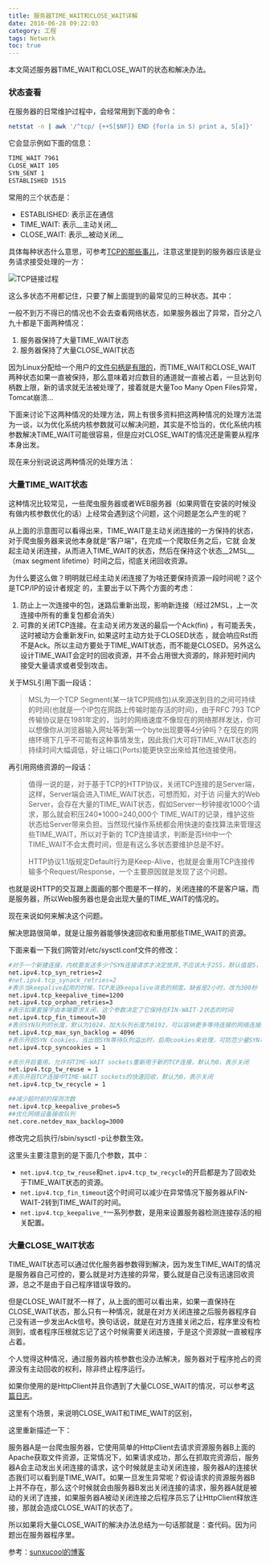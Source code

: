 ```yaml
---
title: 服务器TIME_WAIT和CLOSE_WAIT详解
date: 2016-06-28 09:22:03
category: 工程
tags: Network
toc: true
---
```


本文简述服务器TIME_WAIT和CLOSE_WAIT的状态和解决办法。

### 状态查看

在服务器的日常维护过程中，会经常用到下面的命令：

```bash
netstat -n | awk '/^tcp/ {++S[$NF]} END {for(a in S) print a, S[a]}'
```

它会显示例如下面的信息：

```bash
TIME_WAIT 7961
CLOSE_WAIT 105
SYN_SENT 1
ESTABLISHED 1515
```

常用的三个状态是：

* ESTABLISHED: 表示正在通信
* TIME_WAIT: 表示__主动关闭__
* CLOSE_WAIT: 表示__被动关闭__
 
具体每种状态什么意思，可参考[TCP的那些事儿](/2016/04/28/about-tcp/)，注意这里提到的服务器应该是业务请求接受处理的一方：

![TCP链接过程](/images/tcp_open_close.jpg "TCP-Open-Close")

这么多状态不用都记住，只要了解上面提到的最常见的三种状态。其中：

一般不到万不得已的情况也不会去查看网络状态，如果服务器出了异常，百分之八九十都是下面两种情况：

1. 服务器保持了大量TIME_WAIT状态
2. 服务器保持了大量CLOSE_WAIT状态

因为Linux分配给一个用户的[文件句柄是有限的](http://blog.csdn.net/shootyou/article/details/6579139)，而TIME_WAIT和CLOSE_WAIT两种状态如果一直被保持，那么意味着对应数目的通道就一直被占着，一旦达到句柄数上限，新的请求就无法被处理了，接着就是大量Too Many Open Files异常，Tomcat崩溃...

下面来讨论下这两种情况的处理方法，网上有很多资料把这两种情况的处理方法混为一谈，以为优化系统内核参数就可以解决问题，其实是不恰当的，优化系统内核参数解决TIME_WAIT可能很容易，但是应对CLOSE_WAIT的情况还是需要从程序本身出发。

现在来分别说说这两种情况的处理方法：

### 大量TIME_WAIT状态

这种情况比较常见，一些爬虫服务器或者WEB服务器（如果网管在安装的时候没有做内核参数优化的话）上经常会遇到这个问题，这个问题是怎么产生的呢？

从上面的示意图可以看得出来，TIME_WAIT是主动关闭连接的一方保持的状态，对于爬虫服务器来说他本身就是“客户端”，在完成一个爬取任务之后，它就 会发起主动关闭连接，从而进入TIME_WAIT的状态，然后在保持这个状态__2MSL__（max segment lifetime）时间之后，彻底关闭回收资源。

为什么要这么做？明明就已经主动关闭连接了为啥还要保持资源一段时间呢？这个是TCP/IP的设计者规定 的，主要出于以下两个方面的考虑：

1. 防止上一次连接中的包，迷路后重新出现，影响新连接（经过2MSL，上一次连接中所有的重复包都会消失）
2. 可靠的关闭TCP连接。在主动关闭方发送的最后一个Ack(fin) ，有可能丢失，这时被动方会重新发Fin, 如果这时主动方处于CLOSED状态 ，就会响应Rst而不是Ack。所以主动方要处于TIME_WAIT状态，而不能是CLOSED。另外这么设计TIME_WAIT会定时的回收资源，并不会占用很大资源的，除非短时间内接受大量请求或者受到攻击。

关于MSL引用下面一段话：

> MSL为一个TCP Segment(某一块TCP网络包)从來源送到目的之间可持续的时间(也就是一个IP包在网路上传输时能存活的时间)，由于RFC 793 TCP传输协议是在1981年定的，当时的网络速度不像现在的网络那样发达，你可以想像你从浏览器输入网址等到第一个byte出现要等4分钟吗？在现在的网络环境下几乎不可能有这种事情发生，因此我们大可将TIME_WAIT状态的持续时间大幅调低，好让端口(Ports)能更快空出來给其他连接使用。

再引用网络资源的一段话：

> 值得一说的是，对于基于TCP的HTTP协议，关闭TCP连接的是Server端，这样，Server端会进入TIME_WAIT状态，可想而知，对于访 问量大的Web Server，会存在大量的TIME_WAIT状态，假如Server一秒钟接收1000个请求，那么就会积压240*1000=240,000个 TIME_WAIT的记录，维护这些状态给Server带来负担。当然现代操作系统都会用快速的查找算法来管理这些TIME_WAIT，所以对于新的 TCP连接请求，判断是否Hit中一个TIME_WAIT不会太费时间，但是有这么多状态要维护总是不好。
>
> HTTP协议1.1版规定Default行为是Keep-Alive，也就是会重用TCP连接传输多个Request/Response，一个主要原因就是发现了这个问题。

也就是说HTTP的交互跟上面画的那个图是不一样的，关闭连接的不是客户端，而是服务器，所以Web服务器也是会出现大量的TIME_WAIT的情况的。

现在来说如何来解决这个问题。

解决思路很简单，就是让服务器能够快速回收和重用那些TIME_WAIT的资源。

下面来看一下我们网管对/etc/sysctl.conf文件的修改：

```bash
#对于一个新建连接，内核要发送多少个SYN连接请求才决定放弃,不应该大于255，默认值是5，对应于180秒左右时间
net.ipv4.tcp_syn_retries=2
#net.ipv4.tcp_synack_retries=2
#表示当keepalive起用的时候，TCP发送keepalive消息的频度。缺省是2小时，改为300秒
net.ipv4.tcp_keepalive_time=1200
net.ipv4.tcp_orphan_retries=3
#表示如果套接字由本端要求关闭，这个参数决定了它保持在FIN-WAIT-2状态的时间
net.ipv4.tcp_fin_timeout=30
#表示SYN队列的长度，默认为1024，加大队列长度为8192，可以容纳更多等待连接的网络连接数。
net.ipv4.tcp_max_syn_backlog = 4096
#表示开启SYN Cookies。当出现SYN等待队列溢出时，启用cookies来处理，可防范少量SYN攻击，默认为0，表示关闭
net.ipv4.tcp_syncookies = 1

#表示开启重用。允许将TIME-WAIT sockets重新用于新的TCP连接，默认为0，表示关闭
net.ipv4.tcp_tw_reuse = 1
#表示开启TCP连接中TIME-WAIT sockets的快速回收，默认为0，表示关闭
net.ipv4.tcp_tw_recycle = 1

##减少超时前的探测次数
net.ipv4.tcp_keepalive_probes=5
##优化网络设备接收队列
net.core.netdev_max_backlog=3000
```

修改完之后执行/sbin/sysctl -p让参数生效。

这里头主要注意到的是下面几个参数，其中：

* `net.ipv4.tcp_tw_reuse`和`net.ipv4.tcp_tw_recycle`的开启都是为了回收处于TIME_WAIT状态的资源。
* `net.ipv4.tcp_fin_timeout`这个时间可以减少在异常情况下服务器从FIN-WAIT-2转到TIME_WAIT的时间。
* `net.ipv4.tcp_keepalive_*`一系列参数，是用来设置服务器检测连接存活的相关配置。

### 大量CLOSE_WAIT状态

TIME_WAIT状态可以通过优化服务器参数得到解决，因为发生TIME_WAIT的情况是服务器自己可控的，要么就是对方连接的异常，要么就是自己没有迅速回收资源，总之不是由于自己程序错误导致的。

但是CLOSE_WAIT就不一样了，从上面的图可以看出来，如果一直保持在CLOSE_WAIT状态，那么只有一种情况，就是在对方关闭连接之后服务器程序自己没有进一步发出Ack信号。换句话说，就是在对方连接关闭之后，程序里没有检测到，或者程序压根就忘记了这个时候需要关闭连接，于是这个资源就一直被程序占着。

个人觉得这种情况，通过服务器内核参数也没办法解决，服务器对于程序抢占的资源没有主动回收的权利，除非终止程序运行。

如果你使用的是HttpClient并且你遇到了大量CLOSE_WAIT的情况，可以参考[这篇日志](http://blog.csdn.net/shootyou/article/details/6615051)。

这里有个场景，来说明CLOSE_WAIT和TIME_WAIT的区别，

这里重新描述一下：

服务器A是一台爬虫服务器，它使用简单的HttpClient去请求资源服务器B上面的Apache获取文件资源，正常情况下，如果请求成功，那么在抓取完资源后，服务器A会主动发出关闭连接的请求，这个时候就是主动关闭连接，服务器A的连接状态我们可以看到是TIME_WAIT。如果一旦发生异常呢？假设请求的资源服务器B上并不存在，那么这个时候就会由服务器B发出关闭连接的请求，服务器A就是被动的关闭了连接，如果服务器A被动关闭连接之后程序员忘了让HttpClient释放连接，那就会造成CLOSE_WAIT的状态了。

所以如果将大量CLOSE_WAIT的解决办法总结为一句话那就是：查代码。因为问题出在服务器程序里。

参考：[sunxucool的博客](http://www.cnblogs.com/sunxucool/p/3449068.html)